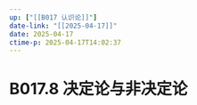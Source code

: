 ```yaml
---
up: ["[[B017 认识论]]"]
date-link: "[[2025-04-17]]"
date: 2025-04-17
ctime-p: 2025-04-17T14:02:37
---
```


# B017.8 决定论与非决定论

